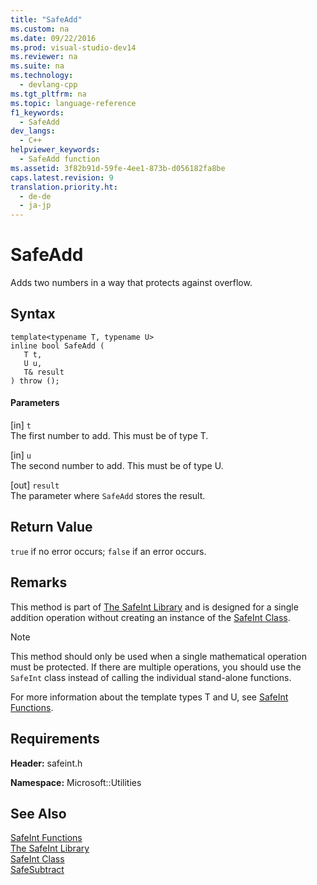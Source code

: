 ```yaml
---
title: "SafeAdd"
ms.custom: na
ms.date: 09/22/2016
ms.prod: visual-studio-dev14
ms.reviewer: na
ms.suite: na
ms.technology: 
  - devlang-cpp
ms.tgt_pltfrm: na
ms.topic: language-reference
f1_keywords: 
  - SafeAdd
dev_langs: 
  - C++
helpviewer_keywords: 
  - SafeAdd function
ms.assetid: 3f82b91d-59fe-4ee1-873b-d056182fa8be
caps.latest.revision: 9
translation.priority.ht: 
  - de-de
  - ja-jp
---
```

# SafeAdd
Adds two numbers in a way that protects against overflow.  
  
## Syntax  
  
```  
template<typename T, typename U>  
inline bool SafeAdd (  
   T t,  
   U u,  
   T& result  
) throw ();  
```  
  
#### Parameters  
 [in] `t`  
 The first number to add. This must be of type T.  
  
 [in] `u`  
 The second number to add. This must be of type U.  
  
 [out] `result`  
 The parameter where `SafeAdd` stores the result.  
  
## Return Value  
 `true` if no error occurs; `false` if an error occurs.  
  
## Remarks  
 This method is part of [The SafeInt Library](../vs140/safeint-library.md) and is designed for a single addition operation without creating an instance of the [SafeInt Class](../vs140/safeint-class.md).  
  
> [!NOTE]
>  This method should only be used when a single mathematical operation must be protected. If there are multiple operations, you should use the `SafeInt` class instead of calling the individual stand-alone functions.  
  
 For more information about the template types T and U, see [SafeInt Functions](../vs140/safeint-functions.md).  
  
## Requirements  
 **Header:** safeint.h  
  
 **Namespace:** Microsoft::Utilities  
  
## See Also  
 [SafeInt Functions](../vs140/safeint-functions.md)   
 [The SafeInt Library](../vs140/safeint-library.md)   
 [SafeInt Class](../vs140/safeint-class.md)   
 [SafeSubtract](../vs140/safesubtract.md)